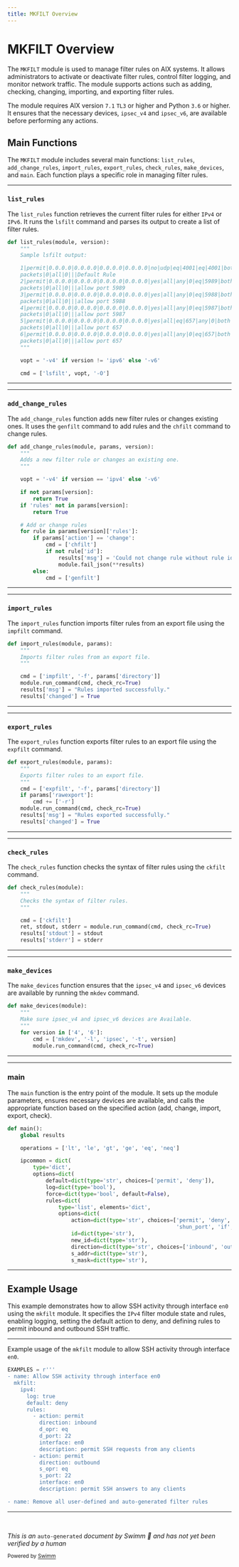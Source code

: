 ```yaml
---
title: MKFILT Overview
---
```

# MKFILT Overview

The `MKFILT` module is used to manage filter rules on AIX systems. It allows administrators to activate or deactivate filter rules, control filter logging, and monitor network traffic. The module supports actions such as adding, checking, changing, importing, and exporting filter rules.

The module requires AIX version <SwmToken path="plugins/modules/mkfilt.py" pos="26:6:8" line-data="- AIX &gt;= 7.1 TL3">`7.1`</SwmToken> <SwmToken path="plugins/modules/mkfilt.py" pos="26:10:10" line-data="- AIX &gt;= 7.1 TL3">`TL3`</SwmToken> or higher and Python <SwmToken path="plugins/modules/mkfilt.py" pos="27:6:8" line-data="- Python &gt;= 3.6">`3.6`</SwmToken> or higher. It ensures that the necessary devices, <SwmToken path="plugins/modules/mkfilt.py" pos="645:5:5" line-data="    Make sure ipsec_v4 and ipsec_v6 devices are Available.">`ipsec_v4`</SwmToken> and <SwmToken path="plugins/modules/mkfilt.py" pos="645:9:9" line-data="    Make sure ipsec_v4 and ipsec_v6 devices are Available.">`ipsec_v6`</SwmToken>, are available before performing any actions.

## Main Functions

The `MKFILT` module includes several main functions: <SwmToken path="plugins/modules/mkfilt.py" pos="296:2:2" line-data="def list_rules(module, version):">`list_rules`</SwmToken>, <SwmToken path="plugins/modules/mkfilt.py" pos="397:2:2" line-data="def add_change_rules(module, params, version):">`add_change_rules`</SwmToken>, <SwmToken path="plugins/modules/mkfilt.py" pos="609:2:2" line-data="def import_rules(module, params):">`import_rules`</SwmToken>, <SwmToken path="plugins/modules/mkfilt.py" pos="620:2:2" line-data="def export_rules(module, params):">`export_rules`</SwmToken>, <SwmToken path="plugins/modules/mkfilt.py" pos="632:2:2" line-data="def check_rules(module):">`check_rules`</SwmToken>, <SwmToken path="plugins/modules/mkfilt.py" pos="643:2:2" line-data="def make_devices(module):">`make_devices`</SwmToken>, and <SwmToken path="plugins/modules/mkfilt.py" pos="652:2:2" line-data="def main():">`main`</SwmToken>. Each function plays a specific role in managing filter rules.

<SwmSnippet path="/plugins/modules/mkfilt.py" line="296">

---

### <SwmToken path="plugins/modules/mkfilt.py" pos="296:2:2" line-data="def list_rules(module, version):">`list_rules`</SwmToken>

The <SwmToken path="plugins/modules/mkfilt.py" pos="296:2:2" line-data="def list_rules(module, version):">`list_rules`</SwmToken> function retrieves the current filter rules for either <SwmToken path="plugins/modules/mkfilt.py" pos="56:7:7" line-data="    - Specifies the IPv4 filter module state and rules.">`IPv4`</SwmToken> or <SwmToken path="plugins/modules/mkfilt.py" pos="229:7:7" line-data="    - Specifies the IPv6 filter module state and rules.">`IPv6`</SwmToken>. It runs the <SwmToken path="plugins/modules/mkfilt.py" pos="298:3:3" line-data="    Sample lsfilt output:">`lsfilt`</SwmToken> command and parses its output to create a list of filter rules.

```python
def list_rules(module, version):
    """
    Sample lsfilt output:

    1|permit|0.0.0.0|0.0.0.0|0.0.0.0|0.0.0.0|no|udp|eq|4001|eq|4001|both|both|no|all
    packets|0|all|0|||Default Rule
    2|permit|0.0.0.0|0.0.0.0|0.0.0.0|0.0.0.0|yes|all|any|0|eq|5989|both|inbound|no|all
    packets|0|all|0|||allow port 5989
    3|permit|0.0.0.0|0.0.0.0|0.0.0.0|0.0.0.0|yes|all|any|0|eq|5988|both|inbound|no|all
    packets|0|all|0|||allow port 5988
    4|permit|0.0.0.0|0.0.0.0|0.0.0.0|0.0.0.0|yes|all|any|0|eq|5987|both|inbound|no|all
    packets|0|all|0|||allow port 5987
    5|permit|0.0.0.0|0.0.0.0|0.0.0.0|0.0.0.0|yes|all|eq|657|any|0|both|inbound|no|all
    packets|0|all|0|||allow port 657
    6|permit|0.0.0.0|0.0.0.0|0.0.0.0|0.0.0.0|yes|all|any|0|eq|657|both|inbound|no|all
    packets|0|all|0|||allow port 657
    """

    vopt = '-v4' if version != 'ipv6' else '-v6'

    cmd = ['lsfilt', vopt, '-O']
```

---

</SwmSnippet>

<SwmSnippet path="/plugins/modules/mkfilt.py" line="397">

---

### <SwmToken path="plugins/modules/mkfilt.py" pos="397:2:2" line-data="def add_change_rules(module, params, version):">`add_change_rules`</SwmToken>

The <SwmToken path="plugins/modules/mkfilt.py" pos="397:2:2" line-data="def add_change_rules(module, params, version):">`add_change_rules`</SwmToken> function adds new filter rules or changes existing ones. It uses the <SwmToken path="plugins/modules/mkfilt.py" pos="417:7:7" line-data="            cmd = [&#39;genfilt&#39;]">`genfilt`</SwmToken> command to add rules and the <SwmToken path="plugins/modules/mkfilt.py" pos="412:7:7" line-data="            cmd = [&#39;chfilt&#39;]">`chfilt`</SwmToken> command to change rules.

```python
def add_change_rules(module, params, version):
    """
    Adds a new filter rule or changes an existing one.
    """

    vopt = '-v4' if version == 'ipv4' else '-v6'

    if not params[version]:
        return True
    if 'rules' not in params[version]:
        return True

    # Add or change rules
    for rule in params[version]['rules']:
        if params['action'] == 'change':
            cmd = ['chfilt']
            if not rule['id']:
                results['msg'] = 'Could not change rule without rule id'
                module.fail_json(**results)
        else:
            cmd = ['genfilt']
```

---

</SwmSnippet>

<SwmSnippet path="/plugins/modules/mkfilt.py" line="609">

---

### <SwmToken path="plugins/modules/mkfilt.py" pos="609:2:2" line-data="def import_rules(module, params):">`import_rules`</SwmToken>

The <SwmToken path="plugins/modules/mkfilt.py" pos="609:2:2" line-data="def import_rules(module, params):">`import_rules`</SwmToken> function imports filter rules from an export file using the <SwmToken path="plugins/modules/mkfilt.py" pos="614:7:7" line-data="    cmd = [&#39;impfilt&#39;, &#39;-f&#39;, params[&#39;directory&#39;]]">`impfilt`</SwmToken> command.

```python
def import_rules(module, params):
    """
    Imports filter rules from an export file.
    """

    cmd = ['impfilt', '-f', params['directory']]
    module.run_command(cmd, check_rc=True)
    results['msg'] = "Rules imported successfully."
    results['changed'] = True
```

---

</SwmSnippet>

<SwmSnippet path="/plugins/modules/mkfilt.py" line="620">

---

### <SwmToken path="plugins/modules/mkfilt.py" pos="620:2:2" line-data="def export_rules(module, params):">`export_rules`</SwmToken>

The <SwmToken path="plugins/modules/mkfilt.py" pos="620:2:2" line-data="def export_rules(module, params):">`export_rules`</SwmToken> function exports filter rules to an export file using the <SwmToken path="plugins/modules/mkfilt.py" pos="624:7:7" line-data="    cmd = [&#39;expfilt&#39;, &#39;-f&#39;, params[&#39;directory&#39;]]">`expfilt`</SwmToken> command.

```python
def export_rules(module, params):
    """
    Exports filter rules to an export file.
    """
    cmd = ['expfilt', '-f', params['directory']]
    if params['rawexport']:
        cmd += ['-r']
    module.run_command(cmd, check_rc=True)
    results['msg'] = "Rules exported successfully."
    results['changed'] = True
```

---

</SwmSnippet>

<SwmSnippet path="/plugins/modules/mkfilt.py" line="632">

---

### <SwmToken path="plugins/modules/mkfilt.py" pos="632:2:2" line-data="def check_rules(module):">`check_rules`</SwmToken>

The <SwmToken path="plugins/modules/mkfilt.py" pos="632:2:2" line-data="def check_rules(module):">`check_rules`</SwmToken> function checks the syntax of filter rules using the <SwmToken path="plugins/modules/mkfilt.py" pos="637:7:7" line-data="    cmd = [&#39;ckfilt&#39;]">`ckfilt`</SwmToken> command.

```python
def check_rules(module):
    """
    Checks the syntax of filter rules.
    """

    cmd = ['ckfilt']
    ret, stdout, stderr = module.run_command(cmd, check_rc=True)
    results['stdout'] = stdout
    results['stderr'] = stderr
```

---

</SwmSnippet>

<SwmSnippet path="/plugins/modules/mkfilt.py" line="643">

---

### <SwmToken path="plugins/modules/mkfilt.py" pos="643:2:2" line-data="def make_devices(module):">`make_devices`</SwmToken>

The <SwmToken path="plugins/modules/mkfilt.py" pos="643:2:2" line-data="def make_devices(module):">`make_devices`</SwmToken> function ensures that the <SwmToken path="plugins/modules/mkfilt.py" pos="645:5:5" line-data="    Make sure ipsec_v4 and ipsec_v6 devices are Available.">`ipsec_v4`</SwmToken> and <SwmToken path="plugins/modules/mkfilt.py" pos="645:9:9" line-data="    Make sure ipsec_v4 and ipsec_v6 devices are Available.">`ipsec_v6`</SwmToken> devices are available by running the <SwmToken path="plugins/modules/mkfilt.py" pos="648:7:7" line-data="        cmd = [&#39;mkdev&#39;, &#39;-l&#39;, &#39;ipsec&#39;, &#39;-t&#39;, version]">`mkdev`</SwmToken> command.

```python
def make_devices(module):
    """
    Make sure ipsec_v4 and ipsec_v6 devices are Available.
    """
    for version in ['4', '6']:
        cmd = ['mkdev', '-l', 'ipsec', '-t', version]
        module.run_command(cmd, check_rc=True)
```

---

</SwmSnippet>

<SwmSnippet path="/plugins/modules/mkfilt.py" line="652">

---

### main

The <SwmToken path="plugins/modules/mkfilt.py" pos="652:2:2" line-data="def main():">`main`</SwmToken> function is the entry point of the module. It sets up the module parameters, ensures necessary devices are available, and calls the appropriate function based on the specified action (add, change, import, export, check).

```python
def main():
    global results

    operations = ['lt', 'le', 'gt', 'ge', 'eq', 'neq']

    ipcommon = dict(
        type='dict',
        options=dict(
            default=dict(type='str', choices=['permit', 'deny']),
            log=dict(type='bool'),
            force=dict(type='bool', default=False),
            rules=dict(
                type='list', elements='dict',
                options=dict(
                    action=dict(type='str', choices=['permit', 'deny', 'shun_host',
                                                     'shun_port', 'if', 'else', 'endif', 'remove', 'move']),
                    id=dict(type='str'),
                    new_id=dict(type='str'),
                    direction=dict(type='str', choices=['inbound', 'outbound', 'both'], default='both'),
                    s_addr=dict(type='str'),
                    s_mask=dict(type='str'),
```

---

</SwmSnippet>

## Example Usage

This example demonstrates how to allow SSH activity through interface <SwmToken path="plugins/modules/mkfilt.py" pos="238:15:15" line-data="- name: Allow SSH activity through interface en0">`en0`</SwmToken> using the <SwmToken path="plugins/modules/mkfilt.py" pos="239:1:1" line-data="  mkfilt:">`mkfilt`</SwmToken> module. It specifies the <SwmToken path="plugins/modules/mkfilt.py" pos="56:7:7" line-data="    - Specifies the IPv4 filter module state and rules.">`IPv4`</SwmToken> filter module state and rules, enabling logging, setting the default action to deny, and defining rules to permit inbound and outbound SSH traffic.

<SwmSnippet path="/plugins/modules/mkfilt.py" line="237">

---

Example usage of the <SwmToken path="plugins/modules/mkfilt.py" pos="239:1:1" line-data="  mkfilt:">`mkfilt`</SwmToken> module to allow SSH activity through interface <SwmToken path="plugins/modules/mkfilt.py" pos="238:15:15" line-data="- name: Allow SSH activity through interface en0">`en0`</SwmToken>.

```python
EXAMPLES = r'''
- name: Allow SSH activity through interface en0
  mkfilt:
    ipv4:
      log: true
      default: deny
      rules:
        - action: permit
          direction: inbound
          d_opr: eq
          d_port: 22
          interface: en0
          description: permit SSH requests from any clients
        - action: permit
          direction: outbound
          s_opr: eq
          s_port: 22
          interface: en0
          description: permit SSH answers to any clients

- name: Remove all user-defined and auto-generated filter rules
```

---

</SwmSnippet>

&nbsp;

*This is an* <SwmToken path="plugins/modules/mkfilt.py" pos="257:15:17" line-data="- name: Remove all user-defined and auto-generated filter rules">`auto-generated`</SwmToken> *document by Swimm 🌊 and has not yet been verified by a human*

<SwmMeta version="3.0.0" repo-id="Z2l0aHViJTNBJTNBYW5zaWJsZS1wb3dlci1haXglM0ElM0Fzd2ltbWlv" repo-name="ansible-power-aix"><sup>Powered by [Swimm](/)</sup></SwmMeta>
